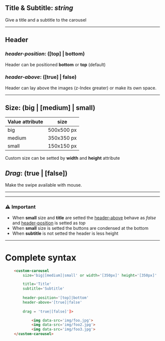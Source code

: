 ## Title & Subtitle: *string*
Give a title and a subtitle to the carousel

---

## Header

### *header-position*: ([top] | bottom)
Header can be positioned **bottom** or **top** (default)

### *header-above*: ([true] | false)

Header can lay above the images (z-Index greater) or make its own space.

---

## Size: (big | [medium] | small)  
|Value attribute| size
|----------|:-------------:|
|big| 500x500 px|
|medium|350x350 px|
|small|150x150 px|

Custom size can be setted by **width** and **height** attribute

## *Drag*: (true | [false])

Make the swipe available with mouse. 

---

---
### ⚠️ Important
- When **small** size and **title** are setted the [header-above](#header-above-true-false) behave as *false* and [header-position](#header-position-top-bottom) is setted as *top*
- When **small** size is setted the buttons are condensed at the bottom
- When **subtitle** is not setted the header is less height

---



# Complete syntax

```html
    <custom-carousel
        size='big|[medium]|small' or width='[350px]' height='[350px]'

        title='Title'
        subtitle='Subtitle'
        
        header-position='[top]|bottom'
        header-above='[true]|false'
        
        drag = 'true|[false]']>

            <img data-src='img/foo.jpg'>
            <img data-src='img/foo2.jpg'>
            <img data-src='img/foo3.jpg'>
    </custom-carousel>
```